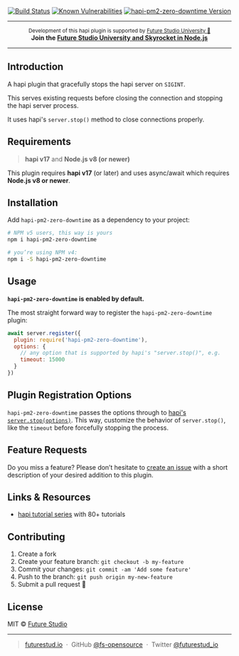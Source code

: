 <p align="center">
</p>

<p align="center">
    <a href="https://travis-ci.org/fs-opensource/hapi-pm2-zero-downtime"><img src="https://camo.githubusercontent.com/9f56ef242c6f588f74f39f0bd61c1acd34d853af/68747470733a2f2f7472617669732d63692e6f72672f66732d6f70656e736f757263652f686170692d67656f2d6c6f636174652e7376673f6272616e63683d6d6173746572" alt="Build Status" data-canonical-src="https://travis-ci.org/fs-opensource/hapi-pm2-zero-downtime.svg?branch=master" style="max-width:100%;"></a>
    <a href="https://snyk.io/test/github/fs-opensource/hapi-pm2-zero-downtime"><img src="https://snyk.io/test/github/fs-opensource/hapi-pm2-zero-downtime/badge.svg" alt="Known Vulnerabilities" data-canonical-src="https://snyk.io/test/github/fs-opensource/hapi-pm2-zero-downtime" style="max-width:100%;"></a>
    <a href="https://www.npmjs.com/package/hapi-pm2-zero-downtime"><img src="https://img.shields.io/npm/v/hapi-pm2-zero-downtime.svg" alt="hapi-pm2-zero-downtime Version" data-canonical-src="https://img.shields.io/npm/v/hapi-pm2-zero-downtime.svg" style="max-width:100%;"></a>
</p>

------

<p align="center"><sup>Development of this hapi plugin is supported by <a href="https://futurestud.io">Future Studio University 🚀</a></sup>
<br><b>
Join the <a href="https://futurestud.io/university">Future Studio University and Skyrocket in Node.js</a></b>
</p>

------


## Introduction
A hapi plugin that gracefully stops the hapi server on `SIGINT`.

This serves existing requests before closing the connection and stopping the hapi server process.

It uses hapi's `server.stop()` method to close connections properly.


## Requirements
> **hapi v17** and **Node.js v8 (or newer)**

This plugin requires **hapi v17** (or later) and uses async/await which requires **Node.js v8 or newer**.


## Installation
Add `hapi-pm2-zero-downtime` as a dependency to your project:

```bash
# NPM v5 users, this way is yours
npm i hapi-pm2-zero-downtime

# you’re using NPM v4:
npm i -S hapi-pm2-zero-downtime

```


## Usage
**`hapi-pm2-zero-downtime` is enabled by default.**

The most straight forward way to register the `hapi-pm2-zero-downtime` plugin:

```js
await server.register({
  plugin: require('hapi-pm2-zero-downtime'),
  options: {
    // any option that is supported by hapi's "server.stop()", e.g.
    timeout: 15000
  }
})
```


## Plugin Registration Options
`hapi-pm2-zero-downtime` passes the options through to [hapi's `server.stop(options)`](https://hapijs.com/api#-await-serverstopoptions).
This way, customize the behavior of `server.stop()`, like the `timeout` before forcefully stopping the process.


## Feature Requests
Do you miss a feature? Please don’t hesitate to
[create an issue](https://github.com/fs-opensource/hapi-pm2-zero-downtime/issues) with a short description of your desired addition to this plugin.


## Links & Resources

- [hapi tutorial series](https://futurestud.io/tutorials/hapi-get-your-server-up-and-running) with 80+ tutorials


## Contributing

1.  Create a fork
2.  Create your feature branch: `git checkout -b my-feature`
3.  Commit your changes: `git commit -am 'Add some feature'`
4.  Push to the branch: `git push origin my-new-feature`
5.  Submit a pull request 🚀


## License

MIT © [Future Studio](https://futurestud.io)

---

> [futurestud.io](https://futurestud.io) &nbsp;&middot;&nbsp;
> GitHub [@fs-opensource](https://github.com/fs-opensource/) &nbsp;&middot;&nbsp;
> Twitter [@futurestud_io](https://twitter.com/futurestud_io)
